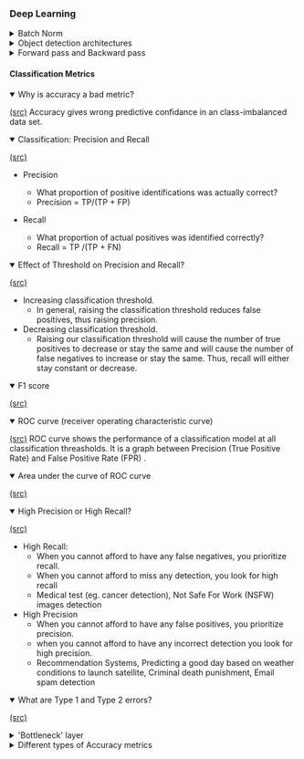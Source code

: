 ### Deep Learning

<details>
  <summary> Batch Norm </summary> 
 
 [(src)]()

</details>

<details>
  <summary> Object detection architectures </summary> 
 
 [(src)]()

</details>

<details>
  <summary> Forward pass and Backward pass </summary> 
 
 [(src)]()

</details>


#### Classification Metrics

<details open>
  <summary> Why is accuracy a bad metric? </summary> 
 
 [(src)]()
Accuracy gives wrong predictive confidance in an class-imbalanced data set.

</details>

<details open>
  <summary> Classification: Precision and Recall </summary> 
 
 [(src)](https://developers.google.com/machine-learning/crash-course/classification/precision-and-recall)
* Precision
  * What proportion of positive identifications was actually correct?
  * Precision = TP/(TP + FP)
 
* Recall
  * What proportion of actual positives was identified correctly?
  * Recall = TP /(TP + FN)
 
</details>

<details open>
  <summary> Effect of Threshold on Precision and Recall? </summary> 
 
 [(src)]()
 * Increasing classification threshold.
   * In general, raising the classification threshold reduces false positives, thus raising precision.
 * Decreasing classification threshold.
   * Raising our classification threshold will cause the number of true positives to decrease or stay the same and will cause the number of false negatives to increase or stay the same. Thus, recall will either stay constant or decrease.

</details>


<details open>
  <summary> F1 score </summary> 
 
 [(src)]()

</details>

<details open>
  <summary> ROC curve (receiver operating characteristic curve)  </summary> 
 
 [(src)](https://developers.google.com/machine-learning/crash-course/classification/roc-and-auc)
ROC curve shows the performance of a classification model at all classification threasholds.
It is a graph between Precision (True Positive Rate) and False Positive Rate (FPR) . 

</details>

<details open>
  <summary> Area under the curve of ROC curve </summary> 
 
 [(src)](https://developers.google.com/machine-learning/crash-course/classification/roc-and-auc)


</details>

<details open>
  <summary>High Precision or High Recall? </summary> 
 
 [(src)](https://medium.com/analytics-vidhya/precision-recall-tradeoff-for-real-world-use-cases-c6de4fabbcd0)
* High Recall:
  * When you cannot afford to have any false negatives, you prioritize recall.
  * When you cannot afford to miss any detection, you look for high recall
  * Medical test (eg. cancer detection), Not Safe For Work (NSFW) images detection
* High Precision
  * When you cannot afford to have any false positives, you prioritize precision.
  * when you cannot afford to have any incorrect detection you look for high precision. 
  * Recommendation Systems, Predicting a good day based on weather conditions to launch satellite, Criminal death punishment, Email spam detection

</details>

<details open>
  <summary>What are Type 1 and Type 2 errors? </summary> 
 
 [(src)](https://en.wikipedia.org/wiki/Precision_and_recall)


</details>

<details>
  <summary> 'Bottleneck' layer </summary> 
 
 [(src)]()
 A bottleneck is an informal term often used for the layer just before the final output layer that actually does the classification.
  
</details>


<details>
  <summary> Different types of Accuracy metrics </summary> 
 
 [(src)]()
 
  * Training Accuracy   
    * The training accuracy shows the percentage of the images used in the current training batch that were labeled with the correct class.
Validation accuracy is the precision (percentage of correctly-labelled images) on a randomly-selected group of images from a different set.
Cross entropy is a loss function that gives a glimpse into how well the learning process is progressing (lower numbers are better here).

    * A true measure of the performance of the network is to measure its performance on a data set that is not in the training data. This performance is measured using the validation accuracy. If the training accuracy is high but the validation accuracy remains low, that means the network is overfitting, and the network is memorizing particular features in the training images that don't help it classify images more generally.

    * The training's objective is to make the cross entropy as small as possible, so you can tell if the learning is working by keeping an eye on whether the loss keeps trending downwards, ignoring the short-term noise.

</details>


  
